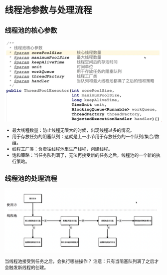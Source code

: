 # 线程池参数与处理流程

## 线程池的核心参数

![04线程池的核心参数.png](imgs/04线程池的核心参数.png)

- 最大线程数量：防止线程无限大的时候，出现线程过多的情况。
- 用于存放任务的阻塞队列：这就是上一小节用于存放任务的一个队列/集合/数组。
- 线程工厂类：负责往线程池里生产线程，创建线程。
- 饱和策略：当任务队列满了，无法再接受新的任务之后，线程池的一个新的执行策略。

## 线程池的处理流程

![04线程池的处理流程.png](imgs/04线程池的处理流程.png)

当线程池接受到任务之后，会执行哪些操作？
注意：只有当阻塞队列满了之后才会触发新线程的创建。